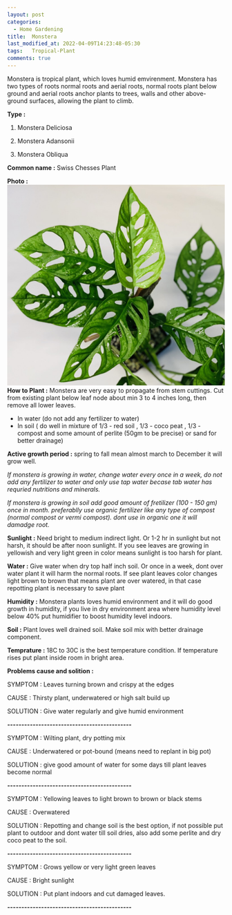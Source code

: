 ```yaml
---
layout: post
categories:
  - Home Gardening
title:  Monstera
last_modified_at: 2022-04-09T14:23:48-05:30
tags:   Tropical-Plant
comments: true
---
```


Monstera is tropical plant, which loves humid emvirenment. Monstera  has two types of roots normal roots and aerial roots, normal roots plant below ground and aerial roots anchor plants to trees, walls and other above-ground surfaces, allowing the plant to climb.

**Type :**

1) Monstera Deliciosa 

2) Monstera Adansonii

3) Monstera Obliqua

	
**Common name :** Swiss Chesses Plant

**Photo :**
![Photo 1: Monstera Adansonii](/assets/adansonii_1.jpeg)
**How to Plant :**
Monstera are very easy to propagate from stem cuttings. Cut from existing plant below leaf node about min 3 to 4 inches long, then remove all lower leaves.

 - In water (do not add any fertilizer to water)
 - In soil ( do well in mixture of 1/3 - red soil , 1/3 - coco peat , 1/3 - compost and some amount of perlite (50gm to be precise) or sand for better drainage)

**Active growth period :** spring to fall mean almost march to December it will grow well.

*If monstera is growing in water, change water every once in a week, do not add any fertilizer to water and only use tap water becase tab water has requried nutritions and minerals.*

*If monstera is growing in soil add good amount of fretilizer (100 - 150 gm) once in month. preferablly use organic fertilizer like any type of compost (normal compost or vermi compost). dont use in organic one it will damadge root.*

**Sunlight :** Need bright to medium indirect light. Or 1-2 hr in sunlight but not harsh, it should be after noon sunlight. If you see leaves are growing in yellowish and very light green in color means sunlight is too harsh for plant. 

**Water :** Give water when dry top half inch soil. Or once in a week, dont over water plant it will harm the normal roots. If see plant leaves color changes light brown to brown that means plant are over watered, in that case repotting plant is necessary to save plant

**Humidity :** Monstera plants loves humid environment and it will do good  growth in humidity, if you live in dry environment area where humidity level below 40%  put humidifier  to boost humidity level indoors.

**Soil :** Plant loves well drained soil. Make soil mix with better drainage component.

**Temprature :** 18C to 30C is the best temperature condition. If temperature rises put plant inside room in bright area.

**Problems cause and solition :**

SYMPTOM : Leaves turning brown and crispy at the edges

CAUSE : Thirsty plant, underwatered or high salt build up

SOLUTION : Give water regularly and give humid environment 

**--------------------------------------------**

SYMPTOM : Wilting plant, dry potting mix

CAUSE : Underwatered or pot-bound (means need to replant in big pot)

SOLUTION : give good amount of water for some days till plant leaves become normal

**--------------------------------------------**

SYMPTOM : Yellowing leaves to light brown to brown or black stems

CAUSE : Overwatered

SOLUTION : Repotting and change soil is the best option, if not possible put plant to outdoor and dont water till soil dries, also add some perlite and dry coco peat to the soil.

**--------------------------------------------**

SYMPTOM : Grows yellow or very light green leaves

CAUSE : Bright sunlight

SOLUTION : Put plant indoors and cut damaged leaves.

**--------------------------------------------**